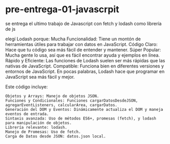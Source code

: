 # pre-entrega-01-javascrpit
se entrega el ultimo trabajo de Javascript con fetch y lodash como librería de js

 elegí Lodash porque:
    Mucha Funcionalidad: Tiene un montón de herramientas útiles para trabajar con datos en JavaScript.
    Código Claro: Hace que tu código sea más fácil de entender y mantener.
    Súper Popular: Mucha gente lo usa, así que es fácil encontrar ayuda y ejemplos en línea.
    Rápido y Eficiente: Las funciones de Lodash suelen ser más rápidas que las nativas de JavaScript.
    Compatible: Funciona bien en diferentes versiones y entornos de JavaScript.
En pocas palabras, Lodash hace que programar en JavaScript sea más fácil y mejor.

Este código incluye:

    Objetos y Arrays: Manejo de objetos JSON.
    Funciones y Condicionales: Funciones cargarDatosDesdeJSON, agregarEventListeners, calcularArea, cargarDatos.
    Generación del DOM y Eventos: Dinámicamente actualiza el DOM y maneja eventos de entrada.
    Sintaxis avanzada: Uso de métodos ES6+, promesas (fetch), y lodash para manipulación de objetos.
    Librería relevante: lodash.
    Manejo de Promesas: Uso de fetch.
    Carga de Datos desde JSON: datos.json local.